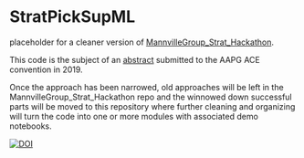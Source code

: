 # StratPickSupML
placeholder for a cleaner version of <a href="https://github.com/JustinGOSSES/MannvilleGroup_Strat_Hackathon">MannvilleGroup_Strat_Hackathon</a>.

This code is the subject of an <a href="https://github.com/JustinGOSSES/StratPickSupML/blob/master/AAPG_Abstract_2019ACE.md">abstract</a> submitted to the AAPG ACE convention in 2019.

Once the approach has been narrowed, old approaches will be left in the MannvilleGroup_Strat_Hackathon repo and the winnowed down successful parts will be moved to this repository where further cleaning and organizing will turn the code into one or more modules with associated demo notebooks. 

[![DOI](https://zenodo.org/badge/151658252.svg)](https://zenodo.org/badge/latestdoi/151658252)


